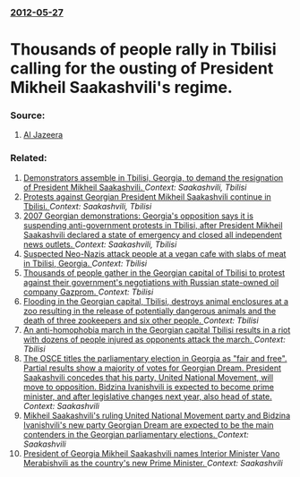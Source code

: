 ### [2012-05-27](/news/2012/05/27/index.md)

# Thousands of people rally in Tbilisi calling for the ousting of President Mikheil Saakashvili's regime. 




### Source:

1. [Al Jazeera](http://www.aljazeera.com/news/europe/2012/05/2012527144143318434.html)

### Related:

1. [ Demonstrators assemble in Tbilisi, Georgia, to demand the resignation of President Mikheil Saakashvili. ](/news/2009/04/9/demonstrators-assemble-in-tbilisi-georgia-to-demand-the-resignation-of-president-mikheil-saakashvili.md) _Context: Saakashvili, Tbilisi_
2. [ Protests against Georgian President Mikheil Saakashvili continue in Tbilisi. ](/news/2009/04/13/protests-against-georgian-president-mikheil-saakashvili-continue-in-tbilisi.md) _Context: Saakashvili, Tbilisi_
3. [ 2007 Georgian demonstrations: Georgia's opposition says it is suspending anti-government protests in Tbilisi, after President Mikheil Saakashvili declared a state of emergency and closed all independent news outlets. ](/news/2007/11/8/2007-georgian-demonstrations-p-georgia-s-opposition-says-it-is-suspending-anti-government-protests-in-tbilisi-after-president-mikheil-saak.md) _Context: Saakashvili, Tbilisi_
4. [Suspected Neo-Nazis attack people at a vegan cafe with slabs of meat in Tbilisi, Georgia. ](/news/2016/06/1/suspected-neo-nazis-attack-people-at-a-vegan-cafe-with-slabs-of-meat-in-tbilisi-georgia.md) _Context: Tbilisi_
5. [Thousands of people gather in the Georgian capital of Tbilisi to protest against their government's negotiations with Russian state-owned oil company Gazprom. ](/news/2016/03/6/thousands-of-people-gather-in-the-georgian-capital-of-tbilisi-to-protest-against-their-government-s-negotiations-with-russian-state-owned-oi.md) _Context: Tbilisi_
6. [Flooding in the Georgian capital, Tbilisi, destroys animal enclosures at a zoo resulting in the release of potentially dangerous animals and the death of three zookeepers and six other people. ](/news/2015/06/14/flooding-in-the-georgian-capital-tbilisi-destroys-animal-enclosures-at-a-zoo-resulting-in-the-release-of-potentially-dangerous-animals-and.md) _Context: Tbilisi_
7. [An anti-homophobia march in the Georgian capital Tbilisi results in a riot with dozens of people injured as opponents attack the march. ](/news/2013/05/17/an-anti-homophobia-march-in-the-georgian-capital-tbilisi-results-in-a-riot-with-dozens-of-people-injured-as-opponents-attack-the-march.md) _Context: Tbilisi_
8. [The OSCE titles the parliamentary election in Georgia as "fair and free". Partial results show a majority of votes for Georgian Dream. President Saakashvili concedes that his party, United National Movement, will move to opposition. Bidzina Ivanishvili is expected to become prime minister, and after legislative changes next year, also head of state. ](/news/2012/10/2/the-osce-titles-the-parliamentary-election-in-georgia-as-fair-and-free-partial-results-show-a-majority-of-votes-for-georgian-dream-presi.md) _Context: Saakashvili_
9. [Mikheil Saakashvili's ruling United National Movement party and Bidzina Ivanishvili's new party Georgian Dream are expected to be the main contenders in the Georgian parliamentary elections. ](/news/2012/10/1/mikheil-saakashvili-s-ruling-united-national-movement-party-and-bidzina-ivanishvili-s-new-party-georgian-dream-are-expected-to-be-the-main-c.md) _Context: Saakashvili_
10. [President of Georgia Mikheil Saakashvili names Interior Minister Vano Merabishvili as the country's new Prime Minister. ](/news/2012/06/30/president-of-georgia-mikheil-saakashvili-names-interior-minister-vano-merabishvili-as-the-country-s-new-prime-minister.md) _Context: Saakashvili_

